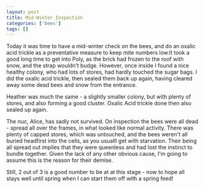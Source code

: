 ```yaml
---
layout: post
title: Mid-Winter Inspection
categories: ['bees']
tags: []
---
```


Today it was time to have a mid-winter check on the bees, and do an oxalic acid trickle as a preventative measure to keep mite numbers low.It took a good long time to get into Poly, as the brick had frozen to the roof with snow, and the strap wouldn't budge. However, once inside I found a nice healthy colony, who had lots of stores, had hardly touched the sugar bags. I did the oxalic acid trickle, then sealed them back up again, having cleared away some dead bees and snow from the entrance.  
  
  
  
Heather was much the same - a slightly smaller colony, but with plenty of stores, and also forming a good cluster. Oxalic Acid trickle done then also sealed up again.  
  
  
  
The nuc, Alice, has sadly not survived. On inspection the bees were all dead - spread all over the frames, in what looked like normal activity. There was plenty of capped stores, which was untouched, and the bees weren't all buried headfirst into the cells, as you usualll get with starvation. Their being all spread out implies that they were queenless and had lost the instinct to bundle together. Given the lack of any other obvious cause, I'm going to assume this is the reason for their demise.  
  
  
  
Still, 2 out of 3 is a good number to be at at this stage - now to hope all stays well until spring when I can start them off with a spring feed! 
